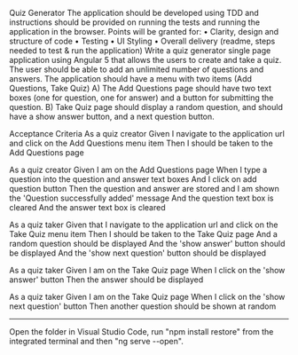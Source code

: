 Quiz Generator
The application should be developed using TDD and instructions should be provided on running the tests and running the application in the browser.
Points will be granted for:
•	Clarity, design and structure of code
•	Testing
•	UI Styling
•	Overall delivery (readme, steps needed to test & run the application)
Write a quiz generator single page application using Angular 5 that allows the users to create and take a quiz. The user should be able to add an unlimited number of questions and answers. The application should have a menu with two items (Add Questions, Take Quiz)
A) The Add Questions page should have two text boxes (one for question, one for answer) and a button for submitting the question.
B) Take Quiz page should display a random question, and should have a show answer button, and a next question button.

Acceptance Criteria
As a quiz creator
Given I navigate to the application url and click on the Add Questions menu item
Then I should be taken to the Add Questions page

As a quiz creator
Given I am on the Add Questions page
When I type a question into the question and answer text boxes
And I click on add question button
Then the question and answer are stored and I am shown the 'Question successfully added' message
And the question text box is cleared
And the answer text box is cleared

As a quiz taker
Given that I navigate to the application url and click on the Take Quiz menu item
Then I should be taken to the Take Quiz page
And a random question should be displayed
And the 'show answer' button should be displayed
And the 'show next question' button should be displayed

As a quiz taker
Given I am on the Take Quiz page
When I click on the 'show answer' button
Then the answer should be displayed

As a quiz taker
Given I am on the Take Quiz page
When I click on the 'show next question' button
Then another question should be shown at random

****************************************************************
Open the folder in Visual Studio Code, run "npm install restore" from the integrated terminal and then "ng serve --open".
